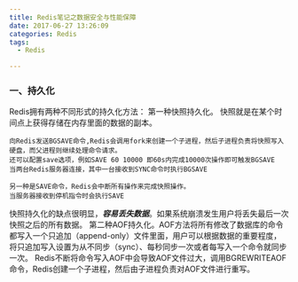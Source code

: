 ```yaml
---
title: Redis笔记之数据安全与性能保障
date: 2017-06-27 13:26:09
categories: Redis
tags:
  - Redis

---
```

### 一、持久化
Redis拥有两种不同形式的持久化方法：
第一种快照持久化。
    快照就是在某个时间点上获得存储在内存里面的数据的副本。
```
向Redis发送BGSAVE命令,Redis会调用fork来创建一个子进程，然后子进程负责将快照写入硬盘，而父进程则继续处理命令请求。
还可以配置save选项，例如SAVE 60 10000 即60s内完成10000次操作即可触发BGSAVE
当两台Redis服务器连接，其中一台接收到SYNC命令时执行BGSAVE

另一种是SAVE命令，Redis会中断所有操作来完成快照操作。
当服务器接收到停机指令时会执行SAVE
```
快照持久化的缺点很明显，***容易丢失数据***。如果系统崩溃发生用户将丢失最后一次快照之后的所有数据。
第二种AOF持久化。AOF方法将所有修改了数据库的命令都写入一个只追加（append-only）文件里面，用户可以根据数据的重要程度，将只追加写入设置为从不同步（sync）、每秒同步一次或者每写入一个命令就同步一次。
Redis不断将命令写入AOF中会导致AOF文件过大，调用BGREWRITEAOF命令，Redis创建一个子进程，然后由子进程负责对AOF文件进行重写。

